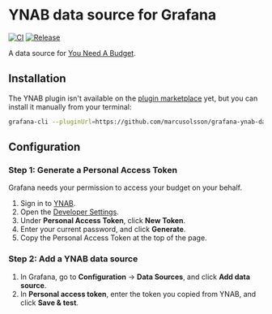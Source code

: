 # YNAB data source for Grafana

[![CI](https://github.com/marcusolsson/grafana-ynab-datasource/actions/workflows/ci.yml/badge.svg)](https://github.com/marcusolsson/grafana-ynab-datasource/actions/workflows/ci.yml)
[![Release](https://github.com/marcusolsson/grafana-ynab-datasource/actions/workflows/release.yml/badge.svg)](https://github.com/marcusolsson/grafana-ynab-datasource/actions/workflows/release.yml)

A data source for [You Need A Budget](https://youneedabudget.com).

## Installation

The YNAB plugin isn't available on the [plugin marketplace](https://grafana.com/plugins) yet, but you can install it manually from your terminal:

```bash
grafana-cli --pluginUrl=https://github.com/marcusolsson/grafana-ynab-datasource/releases/download/v0.1.0/marcusolsson-ynab-datasource-0.1.0.zip plugins install marcusolsson-ynab-datasource
```

## Configuration

### Step 1: Generate a Personal Access Token

Grafana needs your permission to access your budget on your behalf.

1. Sign in to [YNAB](https://app.youneedabudget.com).
1. Open the [Developer Settings](https://app.youneedabudget.com/settings/developer).
1. Under **Personal Access Token**, click **New Token**.
1. Enter your current password, and click **Generate**.
1. Copy the Personal Access Token at the top of the page.

### Step 2: Add a YNAB data source

1. In Grafana, go to **Configuration** -> **Data Sources**, and click **Add data source**.
1. In **Personal access token**, enter the token you copied from YNAB, and click **Save & test**.
